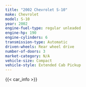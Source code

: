 ```yaml
---
title: "2002 Chevrolet S-10"
make: Chevrolet
model: S-10
year: 2002
engine-fuel-type: regular unleaded
engine-hp: 190
engine-cylinders: 6
transmission-type: Automatic
driven-wheels: Rear wheel drive
number-of-doors: 3
market-category: N/A
vehicle-size: Compact
vehicle-style: Extended Cab Pickup
---
```


{{< car_info >}}
